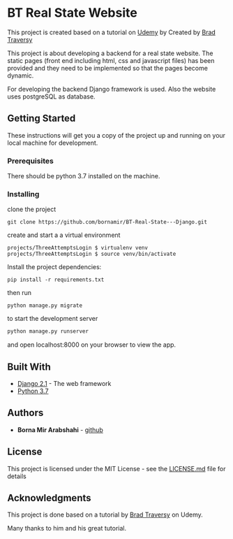 
# BT Real State Website

This project is created based on a tutorial on [Udemy](https://www.udemy.com/course/python-django-dev-to-deployment/) by Created by [Brad Traversy](https://www.udemy.com/course/python-django-dev-to-deployment/#instructor-1)

This project is about developing a backend for a real state website. The static pages (front end including html, css and javascript files) has been provided and they need to be implemented so that the pages become dynamic. 

For developing the backend Django framework is used. Also the website uses postgreSQL as database.

## Getting Started

These instructions will get you a copy of the project up and running on your local machine for development.

### Prerequisites

There should be python 3.7 installed on the machine.

### Installing

clone the project

```shell
git clone https://github.com/bornamir/BT-Real-State---Django.git
```

create and start a a virtual environment

```shell
projects/ThreeAttemptsLogin $ virtualenv venv
projects/ThreeAttemptsLogin $ source venv/bin/activate
```

Install the project dependencies:

```shell
pip install -r requirements.txt
```

then run

```shell
python manage.py migrate
```

to start the development server

```py
python manage.py runserver
```

and open localhost:8000 on your browser to view the app.

## Built With

* [Django 2.1](https://www.djangoproject.com/) - The web framework 
* [Python 3.7](https://www.python.org/downloads/release/python-370/) 

## Authors

* **Borna Mir Arabshahi**  - [github](https://github.com/bornamir)

## License

This project is licensed under the MIT License - see the [LICENSE.md](LICENSE.md) file for details

## Acknowledgments

This project is done based on a tutorial by [Brad Traversy](https://www.udemy.com/course/python-django-dev-to-deployment/#instructor-1) on Udemy.

Many thanks to him and his great tutorial.

